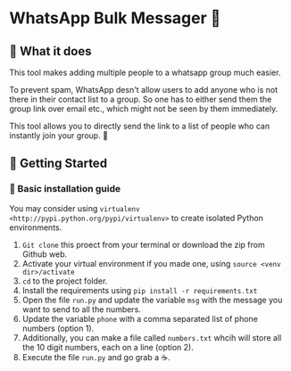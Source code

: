 # WhatsApp Bulk Messager :mega:

## :dart: What it does 
This tool makes adding multiple people to a whatsapp group much easier. 

To prevent spam, WhatsApp desn't allow users to add anyone who is not there in their contact list to a group. So one has to either send them the group link over email etc., which might not be seen by them immediately. 

This tool allows you to directly send the link to a list of people who can instantly join your group. :tada:

## :rocket: Getting Started 

### :runner: Basic installation guide

You may consider using `virtualenv <http://pypi.python.org/pypi/virtualenv>` to create isolated Python environments.

1. `Git clone` this proect from your terminal or download the zip from Github web.
2. Activate your virtual environment if you made one, using 
  `source <venv dir>/activate`
3. `cd` to the project folder.
4. Install the requirements using `pip install -r requirements.txt`
5. Open the file `run.py` and update the variable `msg` with the message you want to send to all the numbers.
6. Update the variable `phone` with a comma separated list of phone numbers (option 1).
7. Additionally, you can make a file called `numbers.txt` whcih will store all the 10 digit numbers, each on a line (option 2).
8. Execute the file `run.py` and go grab a :coffee:.

